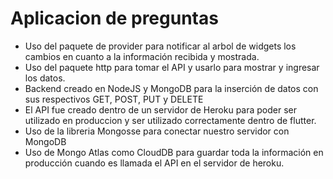 # Aplicacion de preguntas

- Uso del paquete de provider para notificar al arbol de widgets los cambios en cuanto a la información recibida y mostrada.
- Uso del paquete http para tomar el API y usarlo para mostrar y ingresar los datos.
- Backend creado en NodeJS y MongoDB para la inserción de datos con sus respectivos GET, POST, PUT y DELETE
- El API fue creado dentro de un servidor de Heroku para poder ser utilizado en produccion y ser utilizado correctamente dentro de flutter.
- Uso de la libreria Mongosse para conectar nuestro servidor con MongoDB
- Uso de Mongo Atlas como CloudDB para guardar toda la información en producción cuando es llamada el API en el servidor de heroku.
